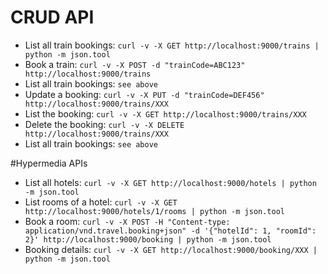 # CRUD API
- List all train bookings:
`curl -v -X GET http://localhost:9000/trains | python -m json.tool`
- Book a train:
`curl -v -X POST -d "trainCode=ABC123" http://localhost:9000/trains`
- List all train bookings:
`see above`
- Update a booking:
`curl -v -X PUT -d "trainCode=DEF456" http://localhost:9000/trains/XXX`
- List the booking:
`curl -v -X GET http://localhost:9000/trains/XXX`
- Delete the booking:
`curl -v -X DELETE http://localhost:9000/trains/XXX`
- List all train bookings:
`see above`

#Hypermedia APIs
- List all hotels:
`curl -v -X GET http://localhost:9000/hotels | python -m json.tool`
- List rooms of a hotel:
`curl -v -X GET http://localhost:9000/hotels/1/rooms | python -m json.tool`
- Book a room:
`curl -v -X POST -H "Content-type: application/vnd.travel.booking+json" -d '{"hotelId": 1, "roomId": 2}' http://localhost:9000/booking | python -m json.tool`
- Booking details:
`curl -v -X GET http://localhost:9000/booking/XXX | python -m json.tool`

